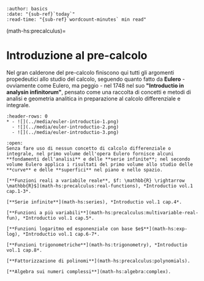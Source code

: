 ```{article-info}
:author: basics
:date: "{sub-ref}`today`"
:read-time: "{sub-ref}`wordcount-minutes` min read"
```
(math-hs:precalculus)=
# Introduzione al pre-calcolo

Nel gran calderone del pre-calcolo finiscono qui tutti gli argomenti propedeutici allo studio del calcolo, seguendo quanto fatto da **Eulero** - ovviamente come Eulero, ma peggio - nel 1748 nel suo **"Introductio in analysin infinitorum"**, pensato come una raccolta di concetti e metodi di analisi e geometria analitica in preparazione al calcolo differenziale e integrale.

```{list-table}
:header-rows: 0
* - ![](../media/euler-introductio-1.png)
  - ![](../media/euler-introductio-2.png)
  - ![](../media/euler-introductio-3.png)
```

```{dropdown} Argomenti del capitolo
:open:
Senza fare uso di nessun concetto di calcolo differenziale o integrale, nel primo volume dell'opera Eulero fornisce alcuni **fondamenti dell'analisi** e delle **serie infinite**; nel secondo volume Eulero applica i risultati del primo volume allo studio delle **curve** e delle **superfici** nel piano e nello spazio.

[**Funzioni reali a variabile reale**, $f: \mathbb{R} \rightarrow \mathbb{R}$](math-hs:precalculus:real-functions), *Introductio vol.1 cap.1-3*. 

[**Serie infinite**](math-hs:series), *Introductio vol.1 cap.4*.

[**Funzioni a più variabili**](math-hs:precalculus:multivariable-real-fun), *Introductio vol.1 cap.5*.

[**Funzioni logaritmo ed esponenziale con base $e$**](math-hs:exp-log), *Introductio vol.1 cap.6-7*.

[**Funzioni trigonometriche**](math-hs:trigonometry), *Introductio  vol.1 cap.8*.

[**Fattorizzazione di polinomi**](math-hs:precalculus:polynomials).

[**Algebra sui numeri complessi**](math-hs:algebra:complex).

```

```{dropdown} ...
```


